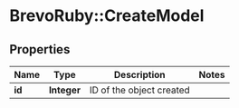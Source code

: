 # BrevoRuby::CreateModel

## Properties
Name | Type | Description | Notes
------------ | ------------- | ------------- | -------------
**id** | **Integer** | ID of the object created | 


